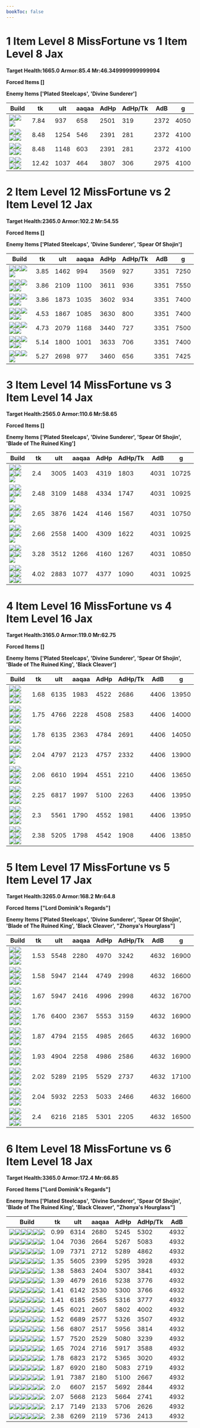 ```yaml
---
bookToc: false
---
```


# 1 Item Level 8 MissFortune vs 1 Item Level 8 Jax

**Target Health:1665.0 Armor:85.4 Mr:46.349999999999994**


**Forced Items []**


**Enemy Items ['Plated Steelcaps', 'Divine Sunderer']**




Build | tk | ult | aaqaa | AdHp | AdHp/Tk | AdB | g
-|-|-|-|-|-|-|-
![](/item/3153.png)![](/item/1001.png)![](/item/1055.png)|7.84|937|658|2501|319|2372|4050
![](/item/6676.png)![](/item/1001.png)![](/item/1055.png)![](/item/1036.png)|8.48|1254|546|2391|281|2372|4100
![](/item/3095.png)![](/item/1001.png)![](/item/1055.png)![](/item/1036.png)|8.48|1148|603|2391|281|2372|4100
![](/item/3026.png)![](/item/1001.png)![](/item/1055.png)![](/item/1036.png)|12.42|1037|464|3807|306|2975|4100




























































# 2 Item Level 12 MissFortune vs 2 Item Level 12 Jax

**Target Health:2365.0 Armor:102.2 Mr:54.55**


**Forced Items []**


**Enemy Items ['Plated Steelcaps', 'Divine Sunderer', 'Spear Of Shojin']**




Build | tk | ult | aaqaa | AdHp | AdHp/Tk | AdB | g
-|-|-|-|-|-|-|-
![](/item/3153.png)![](/item/3091.png)![](/item/1001.png)![](/item/1055.png)|3.85|1462|994|3569|927|3351|7250
![](/item/3153.png)![](/item/3142.png)![](/item/1055.png)![](/item/1036.png)![](/item/1036.png)|3.86|2109|1100|3611|936|3351|7550
![](/item/3153.png)![](/item/6676.png)![](/item/1001.png)![](/item/1055.png)![](/item/1036.png)|3.86|1873|1035|3602|934|3351|7400
![](/item/3153.png)![](/item/3036.png)![](/item/1001.png)![](/item/1055.png)![](/item/1036.png)|4.53|1867|1085|3630|800|3351|7400
![](/item/3036.png)![](/item/6671.png)![](/item/1001.png)![](/item/1055.png)![](/item/1036.png)|4.73|2079|1168|3440|727|3351|7500
![](/item/3153.png)![](/item/6696.png)![](/item/1001.png)![](/item/1055.png)![](/item/1036.png)|5.14|1800|1001|3633|706|3351|7400
![](/item/3036.png)![](/item/3142.png)![](/item/1055.png)![](/item/1037.png)|5.27|2698|977|3460|656|3351|7425




























































# 3 Item Level 14 MissFortune vs 3 Item Level 14 Jax

**Target Health:2565.0 Armor:110.6 Mr:58.65**


**Forced Items []**


**Enemy Items ['Plated Steelcaps', 'Divine Sunderer', 'Spear Of Shojin', 'Blade of The Ruined King']**




Build | tk | ult | aaqaa | AdHp | AdHp/Tk | AdB | g
-|-|-|-|-|-|-|-
![](/item/3153.png)![](/item/3142.png)![](/item/6696.png)![](/item/1055.png)![](/item/1037.png)|2.4|3005|1403|4319|1803|4031|10725
![](/item/3153.png)![](/item/3142.png)![](/item/6694.png)![](/item/1055.png)![](/item/1037.png)|2.48|3109|1488|4334|1747|4031|10925
![](/item/3036.png)![](/item/3142.png)![](/item/3004.png)![](/item/1055.png)![](/item/1038.png)|2.65|3876|1424|4146|1567|4031|10750
![](/item/3153.png)![](/item/3091.png)![](/item/3142.png)![](/item/1055.png)![](/item/1037.png)|2.66|2558|1400|4309|1622|4031|10925
![](/item/3036.png)![](/item/3142.png)![](/item/3139.png)![](/item/1055.png)![](/item/1038.png)|3.28|3512|1266|4160|1267|4031|10850
![](/item/3004.png)![](/item/3074.png)![](/item/6696.png)![](/item/1001.png)![](/item/1055.png)![](/item/1037.png)|4.02|2883|1077|4377|1090|4031|10925




























































# 4 Item Level 16 MissFortune vs 4 Item Level 16 Jax

**Target Health:3165.0 Armor:119.0 Mr:62.75**


**Forced Items []**


**Enemy Items ['Plated Steelcaps', 'Divine Sunderer', 'Spear Of Shojin', 'Blade of The Ruined King', 'Black Cleaver']**




Build | tk | ult | aaqaa | AdHp | AdHp/Tk | AdB | g
-|-|-|-|-|-|-|-
![](/item/3036.png)![](/item/3142.png)![](/item/3091.png)![](/item/6676.png)![](/item/1038.png)![](/item/1036.png)|1.68|6135|1983|4522|2686|4406|13950
![](/item/3036.png)![](/item/6671.png)![](/item/3095.png)![](/item/6676.png)![](/item/1001.png)![](/item/1038.png)|1.75|4766|2228|4508|2583|4406|14000
![](/item/3153.png)![](/item/3142.png)![](/item/3036.png)![](/item/6676.png)![](/item/1038.png)![](/item/1036.png)|1.78|6135|2363|4784|2691|4406|14050
![](/item/3153.png)![](/item/3091.png)![](/item/3142.png)![](/item/3036.png)![](/item/1038.png)|2.04|4797|2123|4757|2332|4406|13900
![](/item/3036.png)![](/item/3142.png)![](/item/3004.png)![](/item/6696.png)![](/item/1038.png)![](/item/1036.png)|2.06|6610|1994|4551|2210|4406|13650
![](/item/3036.png)![](/item/3142.png)![](/item/3072.png)![](/item/6696.png)![](/item/1038.png)![](/item/1036.png)|2.25|6817|1997|5100|2263|4406|13950
![](/item/3033.png)![](/item/3091.png)![](/item/6696.png)![](/item/3142.png)![](/item/1038.png)![](/item/1036.png)|2.3|5561|1790|4552|1981|4406|13950
![](/item/3004.png)![](/item/3033.png)![](/item/3091.png)![](/item/3142.png)![](/item/1038.png)![](/item/1036.png)|2.38|5205|1798|4542|1908|4406|13850




























































# 5 Item Level 17 MissFortune vs 5 Item Level 17 Jax

**Target Health:3265.0 Armor:168.2 Mr:64.8**


**Forced Items ["Lord Dominik's Regards"]**


**Enemy Items ['Plated Steelcaps', 'Divine Sunderer', 'Spear Of Shojin', 'Blade of The Ruined King', 'Black Cleaver', "Zhonya's Hourglass"]**




Build | tk | ult | aaqaa | AdHp | AdHp/Tk | AdB | g
-|-|-|-|-|-|-|-
![](/item/3036.png)![](/item/3142.png)![](/item/3091.png)![](/item/6676.png)![](/item/3153.png)![](/item/1038.png)|1.53|5548|2280|4970|3242|4632|16900
![](/item/3036.png)![](/item/3142.png)![](/item/3091.png)![](/item/6676.png)![](/item/3095.png)![](/item/1038.png)|1.58|5947|2144|4749|2998|4632|16600
![](/item/3153.png)![](/item/3142.png)![](/item/3036.png)![](/item/6676.png)![](/item/3095.png)![](/item/1038.png)|1.67|5947|2416|4996|2998|4632|16700
![](/item/3153.png)![](/item/3142.png)![](/item/3036.png)![](/item/6676.png)![](/item/3072.png)![](/item/1038.png)|1.76|6400|2367|5553|3159|4632|16900
![](/item/3153.png)![](/item/3091.png)![](/item/3142.png)![](/item/3036.png)![](/item/3087.png)![](/item/1038.png)|1.87|4794|2155|4985|2665|4632|16900
![](/item/3153.png)![](/item/3091.png)![](/item/3142.png)![](/item/3036.png)![](/item/3095.png)![](/item/1038.png)|1.93|4904|2258|4986|2586|4632|16900
![](/item/3153.png)![](/item/3091.png)![](/item/3142.png)![](/item/3036.png)![](/item/3072.png)![](/item/1038.png)|2.02|5289|2195|5529|2737|4632|17100
![](/item/3036.png)![](/item/3142.png)![](/item/3004.png)![](/item/6696.png)![](/item/3153.png)![](/item/1038.png)|2.04|5932|2253|5033|2466|4632|16600
![](/item/3036.png)![](/item/3142.png)![](/item/3004.png)![](/item/3072.png)![](/item/3095.png)![](/item/1038.png)|2.4|6216|2185|5301|2205|4632|16500




























































# 6 Item Level 18 MissFortune vs 6 Item Level 18 Jax

**Target Health:3365.0 Armor:172.4 Mr:66.85**


**Forced Items ["Lord Dominik's Regards"]**


**Enemy Items ['Plated Steelcaps', 'Divine Sunderer', 'Spear Of Shojin', 'Blade of The Ruined King', 'Black Cleaver', "Zhonya's Hourglass"]**




Build | tk | ult | aaqaa | AdHp | AdHp/Tk | AdB
-|-|-|-|-|-|-
![](/item/3036.png)![](/item/3142.png)![](/item/3091.png)![](/item/6676.png)![](/item/3153.png)![](/item/3095.png)|0.99|6314|2680|5245|5302|4932
![](/item/3036.png)![](/item/3142.png)![](/item/3091.png)![](/item/6676.png)![](/item/3153.png)![](/item/6696.png)|1.04|7036|2664|5267|5083|4932
![](/item/3153.png)![](/item/3142.png)![](/item/3036.png)![](/item/6676.png)![](/item/3087.png)![](/item/6696.png)|1.09|7371|2712|5289|4862|4932
![](/item/3036.png)![](/item/3142.png)![](/item/3091.png)![](/item/6676.png)![](/item/3153.png)![](/item/3085.png)|1.35|5605|2399|5295|3928|4932
![](/item/3036.png)![](/item/3142.png)![](/item/3091.png)![](/item/6676.png)![](/item/3153.png)![](/item/3046.png)|1.38|5863|2404|5307|3841|4932
![](/item/3036.png)![](/item/6671.png)![](/item/3095.png)![](/item/6676.png)![](/item/3091.png)![](/item/3153.png)|1.39|4679|2616|5238|3776|4932
![](/item/3153.png)![](/item/3142.png)![](/item/3036.png)![](/item/6676.png)![](/item/3095.png)![](/item/3115.png)|1.41|6142|2530|5300|3766|4932
![](/item/3036.png)![](/item/3142.png)![](/item/3091.png)![](/item/6676.png)![](/item/3153.png)![](/item/3087.png)|1.41|6185|2565|5316|3777|4932
![](/item/3153.png)![](/item/3091.png)![](/item/3142.png)![](/item/3036.png)![](/item/3095.png)![](/item/3072.png)|1.45|6021|2607|5802|4002|4932
![](/item/3036.png)![](/item/3142.png)![](/item/3091.png)![](/item/6676.png)![](/item/3153.png)![](/item/6695.png)|1.52|6689|2577|5326|3507|4932
![](/item/3153.png)![](/item/3142.png)![](/item/3036.png)![](/item/6676.png)![](/item/3072.png)![](/item/3046.png)|1.56|6807|2517|5956|3814|4932
![](/item/3036.png)![](/item/3142.png)![](/item/3091.png)![](/item/6676.png)![](/item/3095.png)![](/item/6696.png)|1.57|7520|2529|5080|3239|4932
![](/item/3036.png)![](/item/3142.png)![](/item/3072.png)![](/item/6696.png)![](/item/3095.png)![](/item/3153.png)|1.65|7024|2716|5917|3588|4932
![](/item/3036.png)![](/item/3142.png)![](/item/3004.png)![](/item/6696.png)![](/item/3074.png)![](/item/3091.png)|1.78|6823|2172|5365|3020|4932
![](/item/3036.png)![](/item/3142.png)![](/item/3004.png)![](/item/6696.png)![](/item/3091.png)![](/item/3179.png)|1.87|6920|2180|5083|2719|4932
![](/item/3036.png)![](/item/3142.png)![](/item/3004.png)![](/item/6696.png)![](/item/3179.png)![](/item/3508.png)|1.91|7387|2180|5100|2667|4932
![](/item/3036.png)![](/item/3142.png)![](/item/3072.png)![](/item/6696.png)![](/item/3085.png)![](/item/3087.png)|2.0|6607|2157|5692|2844|4932
![](/item/3072.png)![](/item/3036.png)![](/item/3091.png)![](/item/3094.png)![](/item/6696.png)![](/item/3031.png)|2.07|5668|2123|5664|2741|4932
![](/item/3036.png)![](/item/3142.png)![](/item/3072.png)![](/item/6696.png)![](/item/3085.png)![](/item/6695.png)|2.17|7149|2133|5706|2626|4932
![](/item/3072.png)![](/item/3036.png)![](/item/3094.png)![](/item/6695.png)![](/item/6696.png)![](/item/3031.png)|2.38|6269|2119|5736|2413|4932




























































